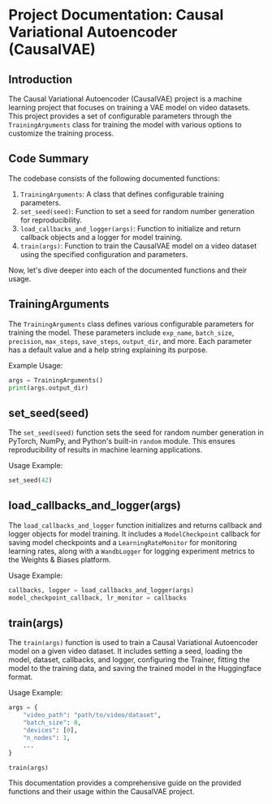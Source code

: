 # Project Documentation: Causal Variational Autoencoder (CausalVAE)

## Introduction
The Causal Variational Autoencoder (CausalVAE) project is a machine learning project that focuses on training a VAE model on video datasets. This project provides a set of configurable parameters through the `TrainingArguments` class for training the model with various options to customize the training process.

## Code Summary
The codebase consists of the following documented functions:
1. `TrainingArguments`: A class that defines configurable training parameters.
2. `set_seed(seed)`: Function to set a seed for random number generation for reproducibility.
3. `load_callbacks_and_logger(args)`: Function to initialize and return callback objects and a logger for model training.
4. `train(args)`: Function to train the CausalVAE model on a video dataset using the specified configuration and parameters.

Now, let's dive deeper into each of the documented functions and their usage.

## TrainingArguments
The `TrainingArguments` class defines various configurable parameters for training the model. These parameters include `exp_name`, `batch_size`, `precision`, `max_steps`, `save_steps`, `output_dir`, and more. Each parameter has a default value and a help string explaining its purpose.

Example Usage:
```python
args = TrainingArguments()
print(args.output_dir)
```

## set_seed(seed)
The `set_seed(seed)` function sets the seed for random number generation in PyTorch, NumPy, and Python's built-in `random` module. This ensures reproducibility of results in machine learning applications.

Usage Example:
```python
set_seed(42)
```

## load_callbacks_and_logger(args)
The `load_callbacks_and_logger` function initializes and returns callback and logger objects for model training. It includes a `ModelCheckpoint` callback for saving model checkpoints and a `LearningRateMonitor` for monitoring learning rates, along with a `WandbLogger` for logging experiment metrics to the Weights & Biases platform.

Usage Example:
```python
callbacks, logger = load_callbacks_and_logger(args)
model_checkpoint_callback, lr_monitor = callbacks
```

## train(args)
The `train(args)` function is used to train a Causal Variational Autoencoder model on a given video dataset. It includes setting a seed, loading the model, dataset, callbacks, and logger, configuring the Trainer, fitting the model to the training data, and saving the trained model in the Huggingface format.

Usage Example:
```python
args = {
    "video_path": "path/to/video/dataset",
    "batch_size": 8,
    "devices": [0],
    "n_nodes": 1,
    ...
}

train(args)
```

This documentation provides a comprehensive guide on the provided functions and their usage within the CausalVAE project.

